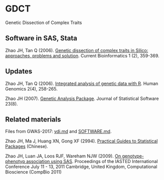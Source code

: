 # GDCT

Genetic Dissection of Complex Traits

## Software in SAS, Stata

Zhao JH, Tan Q (2006). [Genetic dissection of complex traits in Silico: approaches, problems and solution](https://jinghuazhao.github.io/paper/cbio06.pdf). Current Bioinformatics 1 (2), 359-369.

## Updates

Zhao JH, Tan Q (2006). [Integrated analysis of genetic data with R](https://www.ncbi.nlm.nih.gov/pmc/articles/PMC3525150/pdf/1479-7364-2-4-258.pdf). Human Genomics 2(4), 258-265.

Zhao JH (2007). [Genetic Analysis Package](https://www.jstatsoft.org/article/view/v023i08). Journal of Statistical Software 23(8).

## Related materials

Files from GWAS-2017: [vdi.md](vdi.md) and [SOFTWARE.md](SOFTWARE.md).

Zhao JH, Ma J, Huang XN, Gong XF (2994). [Practical Guides to Statistical Packages](doc/pgsp.pdf) (Chinese).

Zhao JH, Luan JA, Loos RJF, Wareham NJW (2009). [On genotype-phenotyp association using SAS](doc/742-040.pdf). Proceedings of the IASTED International Conference July 11 - 13, 2011 Cambridge, United Kingdom, Computational Bioscience (CompBio 2011)
